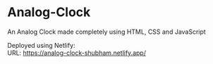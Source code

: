 # Analog-Clock  
An Analog Clock made completely using HTML, CSS and JavaScript

Deployed using Netlify:<br />
 URL: https://analog-clock-shubham.netlify.app/
